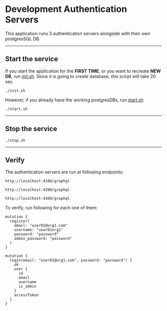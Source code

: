 
# Development Authentication Servers

This application runs 3 authentication servers alongside with their own postgresSQL DB.

***

## Start the service

If you start the application for the **FIRST TIME**, or you want to recreate **NEW DB**, run [init.sh](init.sh). Since it is going to create database, this scirpt will take 20 sec.

```shell script
./init.sh
```

However, if you already have the working postgresDBs, run [start.sh](start.sh)

```shell script
./start.sh
```

***

## Stop the service

```shell script
./stop.sh
```

***

## Verify

The authentication servers are run at following endpoints:

```shell script
http://localhost:4100/graphql
```

```shell script
http://localhost:4200/graphql
```

```shell script
http://localhost:4300/graphql
```

To verify, run following for each one of them:

```shell script
mutation {
  register(
    email: "user01@org1.com"
    username: "user01org1"
    password: "password"
    admin_password: "password"
  )
}
```

```shell script
mutation {
  login(email: "user01@org1.com", password: "password") {
    ok
    user {
      id
      email
      username
      is_admin
    }
    accessToken
  }
}
```
